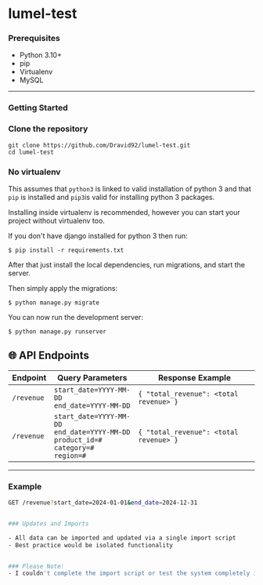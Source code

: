 # lumel-test

### Prerequisites

- Python 3.10+
- pip
- Virtualenv 
- MySQL

---

### Getting Started

### Clone the repository

   ```
   git clone https://github.com/Dravid92/lumel-test.git
   cd lumel-test
   ```

### No virtualenv

This assumes that `python3` is linked to valid installation of python 3 and that `pip` is installed and `pip3`is valid
for installing python 3 packages.

Installing inside virtualenv is recommended, however you can start your project without virtualenv too.

If you don't have django installed for python 3 then run:

    $ pip install -r requirements.txt
    
      
      
After that just install the local dependencies, run migrations, and start the server.

Then simply apply the migrations:

    $ python manage.py migrate
    

You can now run the development server:

    $ python manage.py runserver

## 🌐 API Endpoints

| Endpoint | Query Parameters | Response Example |
|----------|------------------|------------------|
| `/revenue` | `start_date=YYYY-MM-DD`<br>`end_date=YYYY-MM-DD` | `{ "total_revenue": <total revenue> }` |
| `/revenue` | `start_date=YYYY-MM-DD`<br>`end_date=YYYY-MM-DD`<br>`product_id=#`<br>`category=#`<br>`region=#` | `{ "total_revenue": <total revenue> }` |

---

### Example

```bash
GET /revenue?start_date=2024-01-01&end_date=2024-12-31


### Updates and Imports

- All data can be imported and updated via a single import script
- Best practice would be isolated functionality 


### Please Note:
- I couldn't complete the import script or test the system completely in the stipulated time. :(
